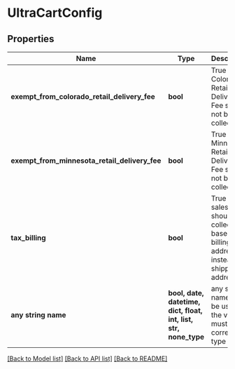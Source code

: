 # UltraCartConfig


## Properties
Name | Type | Description | Notes
------------ | ------------- | ------------- | -------------
**exempt_from_colorado_retail_delivery_fee** | **bool** | True if the Colorado Retail Delivery Fee should not be collected | [optional] 
**exempt_from_minnesota_retail_delivery_fee** | **bool** | True if the Minnesota Retail Delivery Fee should not be collected | [optional] 
**tax_billing** | **bool** | True if sales tax should be collected based on billing address instead of shipping address | [optional] 
**any string name** | **bool, date, datetime, dict, float, int, list, str, none_type** | any string name can be used but the value must be the correct type | [optional]

[[Back to Model list]](../README.md#documentation-for-models) [[Back to API list]](../README.md#documentation-for-api-endpoints) [[Back to README]](../README.md)


